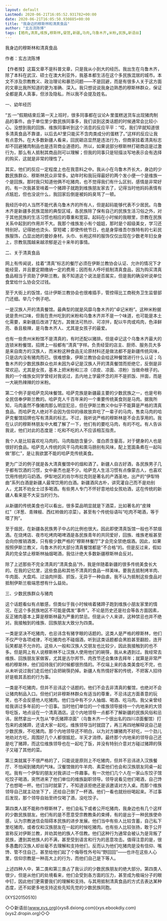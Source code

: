 ```yaml
---
layout: default
Lastmod: 2020-06-21T16:05:52.931782+00:00
date: 2020-06-21T16:05:50.930885+00:00
title: "我身边的穆斯林和清真食品"
author: "玄古流陈博"
tags: [猪肉,清真,维族,穆斯林,餐馆,新疆,马肉,乌鲁木齐,米粉,民族,新语丝]
---
```


我身边的穆斯林和清真食品

作者：玄古流陈博

【作者按】这篇文章不是科普文章，只是我从小到大的经历。我出生在乌鲁木齐，除了本科在武汉、硕士在澳大利亚外，我基本都生活在这个多民族混居的城市。本文不涉及宗教教义、政治理论和暴恐问题——不是回避，而是有很多人关于这方面的文章比我所知道的更为准确、深入。我只想说说我身边熟悉的穆斯林群众，保证全都是真人真事，但涉及隐私，所以我不会提及姓名。

一、幼年经历

“五·一”假期结束后第一天上班时，很多同事都在议论A·里蛋糕送货车出现猪肉制品的事件。由于单位里少数民族同事多，我们谈到这类话题的时候通常会比较小心。没想到我的回族、维族同事听到这个消息的反应平平：“哎，我们早就知道很多清真食品不靠谱，以后去A?里只能买不含肉类成分的蛋糕了。”这样的反应让我有点意外。在大多数新疆人看来，回民砸店显然是违法行为，但商家挂着清真标志却不回避猪肉制品也是违背商业道德的。所以，如果说部分穆斯林打砸商店是过激行为，那么有人抵制其商品则可以理解；但我的同事只是轻描淡写地表示会有选择的购买，这就是非常的理性了。

其实，他们的反应一定程度上也在我意料之中。我从小在乌鲁木齐长大，身边的少数民族群众、穆斯林民众非常多。幼年时和我玩得最好的两个发小便一个是维族一个是回族。那时我只知道他俩不吃猪肉，也不觉得我们有什么区别，感情是非常好的。有一次我甚至啃着一个猪蹄子就跑到维族朋友家去了，记得当时他妈妈表情有点尴尬，但也没说什么，我回家后倒是被妈妈臭骂了一顿。

我经历中的人当然不能代表乌鲁木齐的所有人，但是起码能够代表不少居民。乌鲁木齐是新疆多民族混居的典型区域，各民族除了保有自己的民族生活习俗之外，对于其他民族的生活习惯也相应的尊重和宽容。起码在小时候的我眼里，宗教在民族关系中起到的作用并不大。我那个维族发小有个姐姐，那时是个超级美女，学习还特别好。记得她也烫头、穿短裙；即使传统节日，也是身穿维吾尔族特有的七彩民族服饰，凸显出她的曼妙身材。头巾、长袍这样的服饰仅仅出现在少数老年妇女身上，宗教氛围越来越浓郁是近十来年的事情。

二、关于清真食品

网上有传闻说，挂着“清真”标志的餐厅必须在伊斯兰教协会认证、允许的情况下才能经营，并且要定期缴纳一定的费用；因而有人呼吁抵制清真食品，因为购买清真食品相当于资助了伊斯兰教。我不知道这个说法是否属实，但是我的确没听说单位食堂给什么协会交过钱。

至于大街上的饭馆，估计伊斯兰教协会也很难插手，管控得比工商税务卫生监督部门还细。举几个例子吧。

一是汉族人开的清真餐馆。最典型的就是风靡乌鲁木齐的“卓记米粉”。这种米粉据说是贵州口味，但我在贵州吃到的米粉和乌鲁木齐并不是一个味道，也可能是本土化需要，来新疆后改进了配方。其做法可热炒、可凉拌，配以牛肉或鸡肉，色泽鲜亮、香且极辣，是乌鲁木齐人、尤其是女孩子的最爱。

也有一些贵州米粉馆不是清真的，有时还配以猪排。但是卓记这个乌鲁木齐最大的连锁米粉餐馆，招牌上一般都有“清真”字样。负责经营的店主、厨师、服务员大多是来自南方的汉族人，而米粉这种食品无论原材料还是做法都不是新疆传统风味，只是店内没有猪肉而已。很难想象，伊斯兰教协会会给这种餐馆进行什么认证；乌鲁木齐的少数民族群众也并未因为卓记是汉族人开的清真餐馆而拒绝它，反倒是非常欢迎。尤其是女孩，基本上把米粉和三凉（凉皮、凉面、凉粉）当做命根子的。我的一个维族女同学曾经对我说过，去内地上学最怀念的并不是抓饭、拌面，而是一大碗热辣辣的炒米粉。

第二个例子是哈萨克风味餐馆。哈萨克族是新疆最主要的少数民族之一，也是号称全民信奉伊斯兰教的。哈萨克人千百年来的一个重要传统美食则是马肉。据我所知，马肉虽然不像猪肉那么明显犯忌，但在伊斯兰教义中似乎不能算是严格的清真食品。而哈萨克人绝对不会因为信仰的缘故放弃吃了一辈子的马肉，售卖马肉的哈萨克餐馆招牌也写有清真的标志。不过，我听说严格的穆斯林是不会去享用的。我在认识的穆斯林朋友中大概了解了一下，他们有的要吃马肉，有的不吃。有人告诉我说，他们对此的态度是：吃和不吃的人不应该相互指责。

我个人是比较喜欢吃马肉的。马肉脂肪含量少、蛋白质含量高，对于健身的人也是很好的食品。哈萨克人传统的风干马肉和熏马肠别有风味，配上宽面条煮在一起叫做“那仁”，是让我欲罢不能的哈萨克传统美食。

更为广泛的例子就是各大清真餐馆中的烟和酒了。新疆人自古好酒，各民族男子几乎都有饮酒的习惯，女中豪杰也是不少。哈萨克人生活习惯有点像蒙古人，也喜欢饮用传统的马奶酒。伊犁地区的肖尔布拉克则是著名的产酒圣地，出产的“伊犁特曲”系列白酒是新疆人最常饮用的白酒。新疆酒风古朴，讲究灌自己而不是劝别人，尤其不劝女士过多喝酒。有些男人专门不怀好意地给女孩劝酒，这在传统的新疆人看来是不大妥当的行为。

从新疆的传统美食也可以看出，很多菜品明显就是下酒菜，比如著名的“皮辣红”（洋葱、青辣椒、西红柿做的凉菜）。甚至有个传统俗语叫“吃肉不喝酒，等于喂了狗”。

至于烟民，在新疆各民族男子中占的比例也很大。因此即使清真饭馆一般也不禁烟酒。在烧烤店、夜市吃烤肉喝啤酒是各民族青年的共同爱好，回族、维族老板甚至会向你推销酒类，只有极少数严格的“穆斯林餐厅”才会完全禁绝烟酒。因此，如果按照伊斯兰教义，乌鲁木齐的大部分清真餐馆都是“不合格”的。但是反过来，假如真的完全禁止穆斯林抽烟喝酒，我估计绝大多数新疆穆斯林会反对。

除了上述那些不完全清真的“清真食品”外，我是伴随着新疆的很多传统美食长大的。在我的记忆里，这些食品和其他不清真的食品一样美味。要我去抵制烤羊肉、牛肉面、大盘鸡、过油肉拌面、抓饭，无异于一种自虐。我不认为抵制这些食品对抵制伊斯兰极端思想有什么益处。

三、少数民族群众与猪肉

这个话题看似有点敏感，但类似于我小时候啃着猪蹄子跑到维族小朋友家里的情况，在这个多民族地区不可能是偶发“事件”。不论是历史还是社会等各方面因素，反正猪肉基本上算是穆斯林最为严重的禁忌。但是从个人来讲，这种禁忌也并不绝对。我接触到的维族、回族朋友大致分为四类。

一类是坚决不吃猪肉，也忌讳含有猪字眼的话题的。这类人是严格的穆斯林，他们不仅严守各项戒律，不吃猪肉也不碰烟酒，听到这类话题都会黑脸甚至翻脸，连开玩笑都是不允许的。这些人一般和汉族人交朋友也比较少，因此我接触到的也不多。但是网上有人说穆斯林不让汉族人使用他们的碗筷，我从未遇到过。我经常去维族、回族朋友家做客，尤其是古尔邦节、肉孜节还会集体去拜年；就算是非常严格的穆斯林，他们招待我们的时候都很热情的。不仅端上来的各类美食吃不完，也从未听说过我们走后他们会把碗筷扔掉。新疆人有热情好客的传统，不把客人招待好是极其丢脸的行为事。

一类是不吃猪肉，但并不忌讳这个话题的。他们不会去非清真的餐馆，也绝对不会让猪肉制品入口。但他们对非穆斯林群众有适当的尊重，不忌讳这方面善意的玩笑，也不会反感他人吃猪肉。他们当中有不少人抽烟、喝酒、吃马肉。我父亲曾经给我讲过多年前的一个旧事。当时他们单位的一个维族领导接待一个内地来的大领导吃饭，地点设在一个清真酒店。这个内地领导一点都不了解新疆的民族风俗和忌讳，居然拿出一大包从“李氏猪蹄凉面”（乌鲁木齐一个很出名的四川凉面餐馆）打包来的卤猪蹄，还请大家一起吃。维族领导当时就囧了，再三再四地解释说自己是少数民族，不吃猪肉。那个内地领导还不明白，以为对方嫌猪肉不好吃，一个劲儿地劝对方吃，周围好几个人都很尴尬，半天才消停。最终那个内地来的领导自己还是吃了猪蹄，而这位维族领导也在一起吃了饭，并没有特别介意对方碰过猪蹄的筷子又碰了其他的菜。

第三类就属于不很严格的了，只能说是原则上不吃猪肉，但并不忌讳进入汉族餐厅、不怕闻到猪肉的气味。汉餐馆做的牛羊肉、素菜他们也会和汉族朋友同桌一起吃。我有一个伊犁的朋友对我讲过一件趣事。有一次他们几个人在一家山东饺子馆吃饺子喝酒，突然进来了他们单位的维族副职领导。领导说看见他们喝酒，自己馋了也想喝一杯。他们当时就蒙了，不知道该拒绝还是该邀请对方入桌。而那个维族领导自己就主动坐下了，还给自己倒了一杯酒。他们一看也就纷纷喝起来。不过事后发现，那个领导自始至终仅喝了酒，没吃饺子。

第四类人就不能称作穆斯林了，他们会私下或者公开吃猪肉，我身边也有几个这样的少数民族朋友。他们有的是不愿意受宗教教条的束缚，有的是出于一种民族使命感，认为宗教迷信会阻碍本民族的进步发展。他们当中有些人比较含蓄，自己私下里吃猪肉，或者仅和汉族朋友在一起的时候吃猪肉。也有些人比较张扬，敢于公开宣称反对伊斯兰教，并劝其他的族人不信教。他们这种行为通常会被认为是背叛了民族，遭到其他族人的不满，甚至受到语言和行为的恶意攻击。值得注意的是，很多愚蠢的汉族人却丝毫不去理解和支持他们，反而认为他们吃猪肉是没有信仰、嘴馋、管不住自己，甚至给他们起了个侮辱性外号叫“野回回”——也许在这些人心里，信仰宗教是一种高大上的行为，而他们自己是下等人。

上述四种人中，第二类和第三类占了我认识的少数民族朋友的绝大部分。第四类人很少，但是从他们的处境看来，他们会受到各方面的压力，甚至成为极端分子的眼中钉，因此他们更需要我们的理解和支持。与其用抵制清真食品的方式去表达某种态度，还不如更多地支持这些先知先觉的少数民族同胞。

(XYS20150510)

◇◇新语丝(www.xys.org)(xys8.dxiong.com)(xys.ebookdiy.com)(xys2.dropin.org)◇◇

